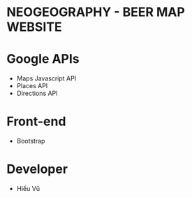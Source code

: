 # NEOGEOGRAPHY - BEER MAP WEBSITE
# Google APIs
* Maps Javascript API
* Places API
* Directions API
# Front-end
* Bootstrap
# Developer
* Hiếu Vũ
